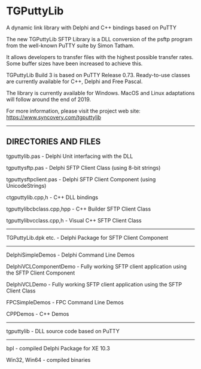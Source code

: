 # TGPuttyLib
A dynamic link library with Delphi and C++ bindings based on PuTTY

The new TGPuttyLib SFTP Library is a DLL conversion of the psftp program from the well-known PuTTY suite by Simon Tatham.

It allows developers to transfer files with the highest possible transfer rates. Some buffer sizes have been increased to achieve this.

TGPuttyLib Build 3 is based on PuTTY Release 0.73. Ready-to-use classes are currently available for C++, Delphi and Free Pascal.

The library is currently available for Windows. MacOS and Linux adaptations will follow around the end of 2019.

For more information, please visit the project web site: 
https://www.syncovery.com/tgputtylib

---------------------
DIRECTORIES AND FILES
---------------------

tgputtylib.pas         -   Delphi Unit interfacing with the DLL

tgputtysftp.pas        -   Delphi SFTP Client Class (using 8-bit strings)

tgputtysftpclient.pas  -   Delphi SFTP Client Component (using UnicodeStrings)

ctgputtylib.cpp,h      -   C++ DLL bindings

tgputtylibcbclass.cpp,hpp  -  C++ Builder SFTP Client Class

tgputtylibvcclass.cpp,h   -  Visual C++ SFTP Client Class

---------------------

TGPuttyLib.dpk etc.    -   Delphi Package for SFTP Client Component

---------------------

DelphiSimpleDemos      -   Delphi Command Line Demos

DelphiVCLComponentDemo -   Fully working SFTP client application using the SFTP Client Component

DelphiVCLDemo          -   Fully working SFTP client application using the SFTP Client Class

FPCSimpleDemos         -   FPC Command Line Demos

CPPDemos               -   C++ Demos

---------------------

tgputtylib             -   DLL source code based on PuTTY

---------------------

bpl                    -   compiled Delphi Package for XE 10.3

Win32, Win64           -   compiled binaries
